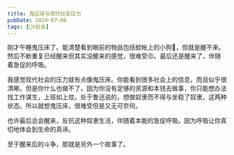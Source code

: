```yaml
---
title: 鬼压床与现代社会压力
pubDate: 2024-07-06
tags: [👯‍♀️社会]
---
```


刚才午睡鬼压床了。能清楚看到眼前的物品包括蚊帐上的小狗🐶，但就是醒不来。然后不断重复已经醒来但其实没醒来的感觉，很难受😣。最后还是醒来了，伴随着急促的呼吸。

我感觉现代社会的压力就有点像鬼压床。你能看到很多社会上的信息，而且似乎很清晰。但是你什么也做不了，因为你没有足够的资源和本钱去做事，你只能想办法找工作谋生，上班如上坟。处于鲁迅说的，想做奴隶而不得与坐稳了奴隶，这两种状态。所以就想鬼压床，很难受但是又无可奈何。

也许最后总会醒来，反抗这种奴隶生活，伴随着本能的急促呼吸。因为呼吸让你真切地体会到生命的真谛。

至于醒来后的斗争，那就是另外一个故事了。
